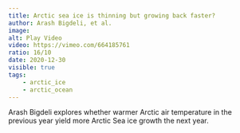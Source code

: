 ```yaml
---
title: Arctic sea ice is thinning but growing back faster?
author: Arash Bigdeli, et al.
image:
alt: Play Video
video: https://vimeo.com/664185761
ratio: 16/10
date: 2020-12-30
visible: true
tags:
    - arctic_ice
    - arctic_ocean
---
```

Arash Bigdeli explores whether warmer Arctic air temperature in the previous year yield more Arctic Sea ice growth the next year. 